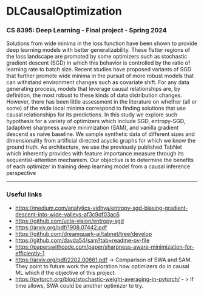 # DLCausalOptimization
### CS 8395: Deep Learning - Final project - Spring 2024

Solutions from wide minima in the loss function have been shown to provide
deep learning models with better generalizability. These flatter regions of the loss
landscape are promoted by some optimizers such as stochastic gradient descent
(SGD) in which this behavior is controlled by the ratio of learning rate to batch size.
Recent studies have proposed variants of SGD that further promote wide minima
in the pursuit of more robust models that can withstand environment changes such
as covariate shift. For any data generating process, models that leverage causal
relationships are, by definition, the most robust to these kinds of data distribution
changes. However, there has been little assessment in the literature on whether (all
or some) of the wide local minima correspond to finding solutions that use causal
relationships for its predictions. In this study we explore such hypothesis for a
variety of optimizers which include SGD, entropy-SGD, (adaptive) sharpness aware
minimization (SAM), and vanilla gradient descend as naive baseline. We sample
synthetic data of different sizes and dimensionality from artificial directed acyclic
graphs for which we know the ground truth. As architecture, we use the previously
published TabNet which inherently provides with feature importance measure
through its sequential-attention mechanism. Our objective is to determine the
benefits of each optimizer in training deep learning model from a causal inference
perspective

---------

### Useful links
* https://medium.com/analytics-vidhya/entropy-sgd-biasing-gradient-descent-into-wide-valleys-af3c9df03ac6
* https://github.com/ucla-vision/entropy-sgd
* https://arxiv.org/pdf/1908.07442.pdf
* https://github.com/dreamquark-ai/tabnet/tree/develop
* https://github.com/davda54/sam?tab=readme-ov-file
* https://paperswithcode.com/paper/sharpness-aware-minimization-for-efficiently-1
* https://arxiv.org/pdf/2202.00661.pdf -> Comparison of SWA and SAM. They point to future work the exploration how optimizers do in causal ML which if the objective of this project.
* https://pytorch.org/blog/stochastic-weight-averaging-in-pytorch/ - > If time allows, SWA could be another optimizer to try.
